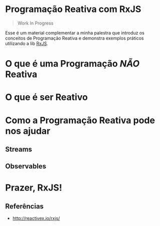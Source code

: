 # Programação Reativa com RxJS

> Work In Progress

Esse é um material complementar a minha palestra que introduz os conceitos de Programação Reativa e demonstra exemplos práticos utilizando a lib [RxJS](http://reactivex.io/rxjs/).

# O que é uma Programação *NÃO* Reativa
# O que é ser Reativo
# Como a Programação Reativa pode nos ajudar
## Streams
## Observables
# Prazer, RxJS!

## Referências
* http://reactivex.io/rxjs/
